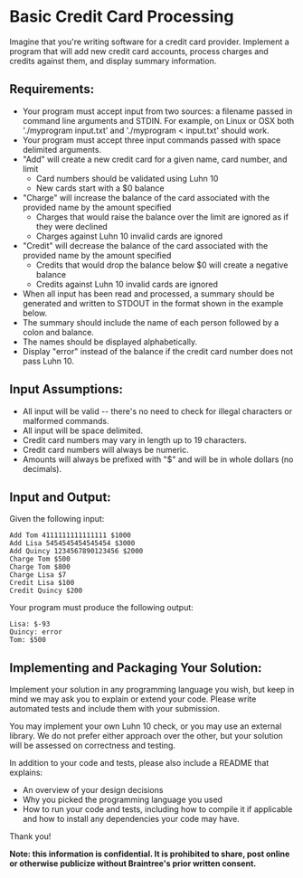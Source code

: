 # Basic Credit Card Processing

Imagine that you're writing software for a credit card provider.  Implement a
program that will add new credit card accounts, process charges and credits
against them, and display summary information.

## Requirements:

- Your program must accept input from two sources: a filename passed in
  command line arguments and STDIN. For example, on Linux or OSX both
  './myprogram input.txt' and './myprogram < input.txt' should work.
- Your program must accept three input commands passed with space delimited
  arguments.
- "Add" will create a new credit card for a given name, card number, and limit
   - Card numbers should be validated using Luhn 10
   - New cards start with a $0 balance
- "Charge" will increase the balance of the card associated with the provided
  name by the amount specified
   - Charges that would raise the balance over the limit are ignored as if they
     were declined
   - Charges against Luhn 10 invalid cards are ignored
- "Credit" will decrease the balance of the card associated with the provided
  name by the amount specified
   - Credits that would drop the balance below $0 will create a negative balance
   - Credits against Luhn 10 invalid cards are ignored
- When all input has been read and processed, a summary should be generated and
  written to STDOUT in the format shown in the example below.
- The summary should include the name of each person followed by a colon and
  balance.
- The names should be displayed alphabetically.
- Display "error" instead of the balance if the credit card number does not pass
  Luhn 10.

## Input Assumptions:

- All input will be valid -- there's no need to check for illegal characters
  or malformed commands.
- All input will be space delimited.
- Credit card numbers may vary in length up to 19 characters.
- Credit card numbers will always be numeric.
- Amounts will always be prefixed with "$" and will be in whole dollars (no
  decimals).

## Input and Output:

Given the following input:

```
Add Tom 4111111111111111 $1000
Add Lisa 5454545454545454 $3000
Add Quincy 1234567890123456 $2000
Charge Tom $500
Charge Tom $800
Charge Lisa $7
Credit Lisa $100
Credit Quincy $200
```

Your program must produce the following output:

```
Lisa: $-93
Quincy: error
Tom: $500
```

## Implementing and Packaging Your Solution:

Implement your solution in any programming language you wish, but keep in mind
we may ask you to explain or extend your code.  Please write automated tests
and include them with your submission.

You may implement your own Luhn 10 check, or you may use an external library. We
do not prefer either approach over the other, but your solution will be assessed
on correctness and testing.

In addition to your code and tests, please also include a README that explains:

- An overview of your design decisions
- Why you picked the programming language you used
- How to run your code and tests, including how to compile it if applicable and
  how to install any dependencies your code may have.

Thank you!

**Note: this information is confidential. It is prohibited to share, post online
or otherwise publicize without Braintree's prior written consent.**
~~~~